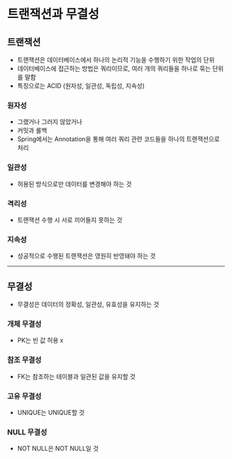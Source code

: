 # 트랜잭션과 무결성

## 트랜잭션

- 트랜잭션은 데이터베이스에서 하나의 논리적 기능을 수행하기 위한 작업의 단위
- 데이터베이스에 접근하는 방법은 쿼리이므로, 여러 개의 쿼리들을 하나로 묶는 단위를 말함
- 특징으로는 ACID (원자성, 일관성, 독립성, 지속성)

### 원자성

- 그랬거나 그러지 않았거나
- 커밋과 롤백
- Spring에서는 Annotation을 통해 여러 쿼리 관련 코드들을 하나의 트랜잭션으로 처리

### 일관성

- 허용된 방식으로만 데이터를 변경해야 하는 것

### 격리성

- 트랜잭션 수행 시 서로 끼어들지 못하는 것

### 지속성

- 성공적으로 수행된 트랜잭션은 영원히 반영돼야 하는 것

---

## 무결성

- 무결성은 데이터의 정확성, 일관성, 유효성을 유지하는 것

### 개체 무결성

- PK는 빈 값 허용 x

### 참조 무결성

- FK는 참조하는 테이블과 일관된 값을 유지할 것

### 고유 무결성

- UNIQUE는 UNIQUE할 것

### NULL 무결성

- NOT NULL은 NOT NULL일 것
